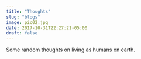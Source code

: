 ```yaml
---
title: "Thoughts"
slug: "blogs"
image: pic02.jpg
date: 2017-10-31T22:27:21-05:00
draft: false
---
```


Some random thoughts on living as humans on earth.
